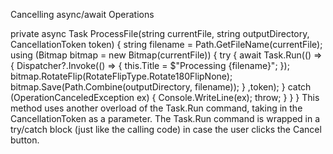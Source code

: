 Cancelling async/await Operations

private async Task ProcessFile(string currentFile,
string outputDirectory, CancellationToken token)
{
string filename = Path.GetFileName(currentFile);
using (Bitmap bitmap = new Bitmap(currentFile))
{
try
{
await Task.Run(() =>
{
Dispatcher?.Invoke(() =>
{
this.Title = $"Processing {filename}";
});
bitmap.RotateFlip(RotateFlipType.Rotate180FlipNone);
bitmap.Save(Path.Combine(outputDirectory, filename));
}
,token);
}
catch (OperationCanceledException ex)
{
Console.WriteLine(ex);
throw;
}
}
}
This method uses another overload of the Task.Run command, taking in the CancellationToken as a
parameter. The Task.Run command is wrapped in a try/catch block (just like the calling code) in case the
user clicks the Cancel button.


